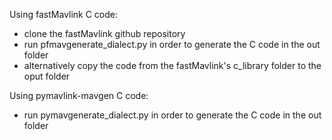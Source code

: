 
Using fastMavlink C code:
- clone the fastMavlink github repository
- run pfmavgenerate_dialect.py in order to generate the C code in the out folder
- alternatively copy the code from the fastMavlink's c_library folder to the oput folder

Using pymavlink-mavgen C code:
- run pymavgenerate_dialect.py in order to generate the C code in the out folder